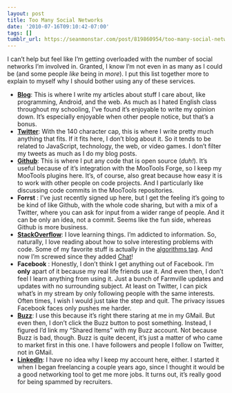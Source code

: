 ```yaml
---
layout: post
title: Too Many Social Networks
date: '2010-07-16T09:10:42-07:00'
tags: []
tumblr_url: https://seanmonstar.com/post/819860954/too-many-social-networks
---
```

I can’t help but feel like I’m getting overloaded with the number of social networks I’m involved in. Granted, I know I’m not even in as many as I could be (and some people _like_ being in _more_). I put this list together more to explain to myself why I should bother using any of these services.

- [**Blog**](http://seanmonstar.com): This is where I write my articles about stuff I care about, like programming, Android, and the web. As much as I hated English class throughout my schooling, I’ve found it’s enjoyable to write my opinion down. It’s especially enjoyable when other people notice, but that’s a bonus.
- [**Twitter**](http://twitter.com/seanmonstar): With the 140 character cap, this is where I write pretty much anything that fits. If it fits here, I don’t blog about it. So it tends to be related to JavaScript, technology, the web, or video games. I don’t filter my tweets as much as I do my blog posts.
- [**Github**](http://github.com/seanmonstar): This is where I put any code that is open source (_duh!_). It’s useful because of it’s integration with the MooTools Forge, so I keep my MooTools plugins here. It’s, of course, also great because how easy it is to work with other people on code projects. And I particularly like discussing code commits in the MooTools repositories.
- **Forrst** : I’ve just recently signed up here, but I get the feeling it’s going to be kind of like Github, with the whole code sharing, but with a mix of a Twitter, where you can ask for input from a wider range of people. And it can be only an idea, not a commit. Seems like the fun side, whereas Github is more business.
- [**StackOverflow**](http://stackoverflow.com/users/101059/seanmonstar): I love learning things. I’m addicted to information. So, naturally, I love reading about how to solve interesting problems with code. Some of my favorite stuff is actually in the [algorithms tag](http://stackoverflow.com/questions/tagged/algorithm). And now I’m screwed since they added [Chat](http://chat.meta.stackoverflow.com)!
- **Facebook** : Honestly, I don’t think I get anything out of Facebook. I’m **only** apart of it because my real life friends use it. And even then, I don’t feel I learn anything from using it. Just a bunch of Farmville updates and updates with no surrounding subject. At least on Twitter, I can pick what’s in my stream by only following people with the same interests. Often times, I wish I would just take the step and quit. The privacy issues Facebook faces only pushes me harder.
- [**Buzz**](http://www.google.com/profiles/sean.monstar#buzz): I use this because it’s right there staring at me in my GMail. But even then, I don’t click the Buzz button to post something. Instead, I figured I’d link my “Shared Items” with my Buzz account. Not because Buzz is bad, though. Buzz is quite decent, it’s just a matter of who came to market first in this one. I have followers and people I follow on Twitter, not in GMail.
- [**LinkedIn**](http://linkedin.com/in/seanmcarthur): I have no idea why I keep my account here, either. I started it when I began freelancing a couple years ago, since I thought it would be a good networking tool to get me more jobs. It turns out, it’s really good for being spammed by recruiters.
